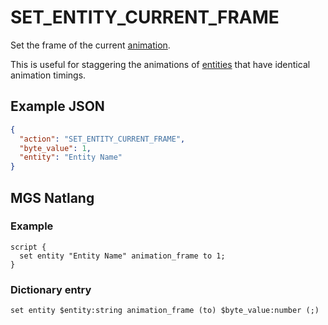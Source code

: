 # SET_ENTITY_CURRENT_FRAME

Set the frame of the current [animation](../animations).

This is useful for staggering the animations of [entities](../entities) that have identical animation timings.

## Example JSON

```json
{
  "action": "SET_ENTITY_CURRENT_FRAME",
  "byte_value": 1,
  "entity": "Entity Name"
}
```

## MGS Natlang

### Example

```mgs
script {
  set entity "Entity Name" animation_frame to 1;
}
```

### Dictionary entry

```
set entity $entity:string animation_frame (to) $byte_value:number (;)
```
